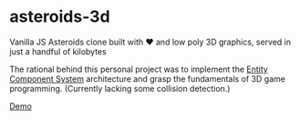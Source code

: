 # asteroids-3d
Vanilla JS Asteroids clone built with ❤️ and low poly 3D graphics, served in just a handful of kilobytes

The rational behind this personal project was to implement the [Entity Component System](https://en.wikipedia.org/wiki/Entity_component_system) architecture and grasp the fundamentals of 3D game programming. (Currently lacking some collision detection.)

[Demo](https://claudijo.github.io/asteroids-3d/)
